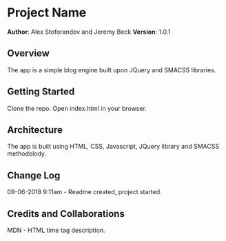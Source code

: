 # Project Name

**Author**: Alex Stoforandov and Jeremy Beck
**Version**: 1.0.1

## Overview

The app is a simple blog engine built upon JQuery and SMACSS libraries.

## Getting Started

Clone the repo. Open index.html in your browser.

## Architecture

The app is built using HTML, CSS, Javascript, JQuery library and SMACSS methodolody.

## Change Log

09-06-2018 9:11am - Readme created, project started.

## Credits and Collaborations

MDN - HTML time tag description.
